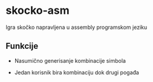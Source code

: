 # skocko-asm
Igra skočko napravljena u assembly programskom jeziku

## Funkcije

- Nasumično generisanje kombinacije simbola

- Jedan korisnik bira kombinaciju dok drugi pogađa
